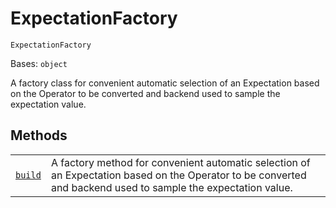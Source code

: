 # ExpectationFactory

`ExpectationFactory`

Bases: `object`

A factory class for convenient automatic selection of an Expectation based on the Operator to be converted and backend used to sample the expectation value.

## Methods

|                                                                                                                                                                                                  |                                                                                                                                                               |
| ------------------------------------------------------------------------------------------------------------------------------------------------------------------------------------------------ | ------------------------------------------------------------------------------------------------------------------------------------------------------------- |
| [`build`](qiskit.aqua.operators.expectations.ExpectationFactory.build#qiskit.aqua.operators.expectations.ExpectationFactory.build "qiskit.aqua.operators.expectations.ExpectationFactory.build") | A factory method for convenient automatic selection of an Expectation based on the Operator to be converted and backend used to sample the expectation value. |
